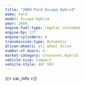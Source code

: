 ```yaml
---
title: "2009 Ford Escape Hybrid"
make: Ford
model: Escape Hybrid
year: 2009
engine-fuel-type: regular unleaded
engine-hp: 177
engine-cylinders: 4
transmission-type: Automatic
driven-wheels: all wheel drive
number-of-doors: 4
market-category: Crossover,Hybrid
vehicle-size: Compact
vehicle-style: 4dr SUV
---
```


{{< car_info >}}
